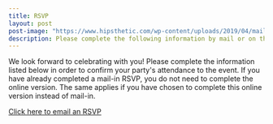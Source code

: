 ```yaml
---
title: RSVP
layout: post
post-image: "https://www.hipsthetic.com/wp-content/uploads/2019/04/mail-with-wings.jpg?ezimgfmt=rs:740x398/rscb1/ng:webp/ngcb1"
description: Please complete the following information by mail or on this page in order to confirm attendance. 
---
```


We look forward to celebrating with you! Please complete the information listed below in order to confirm your party's attendance to the event. If you have already completed a mail-in RSVP, you do not need to complete the online version. The same applies if you have chosen to complete this online version instead of mail-in. 

<a id="contact-button" href="mailto:{{site.email}}?Subject= Wedding%20RSVP{% if site.email && site.email2 %}&cc={{site.email2}}{% else %}{% endif %}" class="button is-rounded is-uppercase has-text-weight-normal is-black is-outlined has-text-weight-semibold column is-two-fifths" target="_blank">
<i class="fas fa-envelope"></i>Click here to email an RSVP</a>
